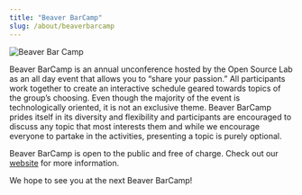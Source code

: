 ```yaml
---
title: "Beaver BarCamp"
slug: /about/beaverbarcamp
---
```


![Beaver Bar Camp](/images/barcamp.png#right-barcamp)

Beaver BarCamp is an annual unconference hosted by the Open Source Lab as an all
day event that allows you to “share your passion.” All participants work
together to create an interactive schedule geared towards topics of the group’s
choosing. Even though the majority of the event is technologically oriented, it
is not an exclusive theme. Beaver BarCamp prides itself in its diversity and
flexibility and participants are encouraged to discuss any topic that most
interests them and while we encourage everyone to partake in the activities,
presenting a topic is purely optional.

Beaver BarCamp is open to the public and free of charge. Check out our
[website](http://beaverbarcamp.org/) for more information.

We hope to see you at the next Beaver BarCamp!
